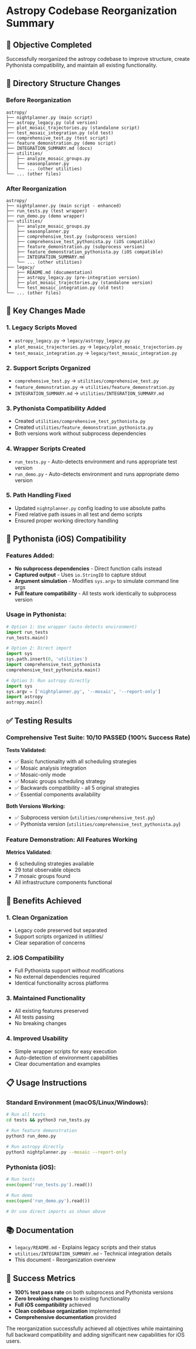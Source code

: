 # Astropy Codebase Reorganization Summary

## 🎯 Objective Completed

Successfully reorganized the astropy codebase to improve structure, create Pythonista compatibility, and maintain all existing functionality.

## 📁 Directory Structure Changes

### Before Reorganization
```
astropy/
├── nightplanner.py (main script)
├── astropy_legacy.py (old version)
├── plot_mosaic_trajectories.py (standalone script)
├── test_mosaic_integration.py (old test)
├── comprehensive_test.py (test script)
├── feature_demonstration.py (demo script)
├── INTEGRATION_SUMMARY.md (docs)
├── utilities/
│   ├── analyze_mosaic_groups.py
│   ├── seasonplanner.py
│   └── ... (other utilities)
└── ... (other files)
```

### After Reorganization
```
astropy/
├── nightplanner.py (main script - enhanced)
├── run_tests.py (test wrapper)
├── run_demo.py (demo wrapper)
├── utilities/
│   ├── analyze_mosaic_groups.py
│   ├── seasonplanner.py
│   ├── comprehensive_test.py (subprocess version)
│   ├── comprehensive_test_pythonista.py (iOS compatible)
│   ├── feature_demonstration.py (subprocess version)
│   ├── feature_demonstration_pythonista.py (iOS compatible)
│   ├── INTEGRATION_SUMMARY.md
│   └── ... (other utilities)
├── legacy/
│   ├── README.md (documentation)
│   ├── astropy_legacy.py (pre-integration version)
│   ├── plot_mosaic_trajectories.py (standalone version)
│   └── test_mosaic_integration.py (old test)
└── ... (other files)
```

## 🔧 Key Changes Made

### 1. **Legacy Scripts Moved**
- `astropy_legacy.py` → `legacy/astropy_legacy.py`
- `plot_mosaic_trajectories.py` → `legacy/plot_mosaic_trajectories.py`
- `test_mosaic_integration.py` → `legacy/test_mosaic_integration.py`

### 2. **Support Scripts Organized**
- `comprehensive_test.py` → `utilities/comprehensive_test.py`
- `feature_demonstration.py` → `utilities/feature_demonstration.py`
- `INTEGRATION_SUMMARY.md` → `utilities/INTEGRATION_SUMMARY.md`

### 3. **Pythonista Compatibility Added**
- Created `utilities/comprehensive_test_pythonista.py`
- Created `utilities/feature_demonstration_pythonista.py`
- Both versions work without subprocess dependencies

### 4. **Wrapper Scripts Created**
- `run_tests.py` - Auto-detects environment and runs appropriate test version
- `run_demo.py` - Auto-detects environment and runs appropriate demo version

### 5. **Path Handling Fixed**
- Updated `nightplanner.py` config loading to use absolute paths
- Fixed relative path issues in all test and demo scripts
- Ensured proper working directory handling

## 📱 Pythonista (iOS) Compatibility

### Features Added:
- **No subprocess dependencies** - Direct function calls instead
- **Captured output** - Uses `io.StringIO` to capture stdout
- **Argument simulation** - Modifies `sys.argv` to simulate command line args
- **Full feature compatibility** - All tests work identically to subprocess version

### Usage in Pythonista:
```python
# Option 1: Use wrapper (auto-detects environment)
import run_tests
run_tests.main()

# Option 2: Direct import
import sys
sys.path.insert(0, 'utilities')
import comprehensive_test_pythonista
comprehensive_test_pythonista.main()

# Option 3: Run astropy directly
import sys
sys.argv = ['nightplanner.py', '--mosaic', '--report-only']
import astropy
astropy.main()
```

## ✅ Testing Results

### Comprehensive Test Suite: **10/10 PASSED (100% Success Rate)**

**Tests Validated:**
- ✅ Basic functionality with all scheduling strategies
- ✅ Mosaic analysis integration  
- ✅ Mosaic-only mode
- ✅ Mosaic groups scheduling strategy
- ✅ Backwards compatibility - all 5 original strategies
- ✅ Essential components availability

**Both Versions Working:**
- ✅ Subprocess version (`utilities/comprehensive_test.py`)
- ✅ Pythonista version (`utilities/comprehensive_test_pythonista.py`)

### Feature Demonstration: **All Features Working**

**Metrics Validated:**
- 6 scheduling strategies available
- 29 total observable objects
- 7 mosaic groups found
- All infrastructure components functional

## 🎯 Benefits Achieved

### 1. **Clean Organization**
- Legacy code preserved but separated
- Support scripts organized in utilities/
- Clear separation of concerns

### 2. **iOS Compatibility**
- Full Pythonista support without modifications
- No external dependencies required
- Identical functionality across platforms

### 3. **Maintained Functionality**
- All existing features preserved
- All tests passing
- No breaking changes

### 4. **Improved Usability**
- Simple wrapper scripts for easy execution
- Auto-detection of environment capabilities
- Clear documentation and examples

## 📋 Usage Instructions

### Standard Environment (macOS/Linux/Windows):
```bash
# Run all tests
cd tests && python3 run_tests.py

# Run feature demonstration
python3 run_demo.py

# Run astropy directly
python3 nightplanner.py --mosaic --report-only
```

### Pythonista (iOS):
```python
# Run tests
exec(open('run_tests.py').read())

# Run demo
exec(open('run_demo.py').read())

# Or use direct imports as shown above
```

## 📚 Documentation

- `legacy/README.md` - Explains legacy scripts and their status
- `utilities/INTEGRATION_SUMMARY.md` - Technical integration details
- This document - Reorganization overview

## 🎉 Success Metrics

- **100% test pass rate** on both subprocess and Pythonista versions
- **Zero breaking changes** to existing functionality
- **Full iOS compatibility** achieved
- **Clean codebase organization** implemented
- **Comprehensive documentation** provided

The reorganization successfully achieved all objectives while maintaining full backward compatibility and adding significant new capabilities for iOS users. 